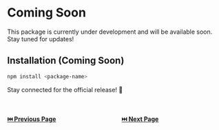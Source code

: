 # Coming Soon

This package is currently under development and will be available soon. Stay tuned for updates!

## Installation (Coming Soon)

```bash
npm install <package-name>
```

Stay connected for the official release! 🚀


<div style="display: flex; justify-content: space-between; margin-top: 50px; width: 100%;">
  <a style="flex-grow: 1;" href="./Getting-Started.md"><strong>⏮️ Previous Page</strong></a>
  <a style="flex-grow: 1;" href="./Usage.md"><strong>⏭️ Next Page</strong></a>
</div>
